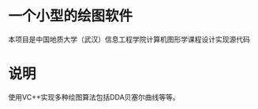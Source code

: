一个小型的绘图软件
=======================

本项目是中国地质大学（武汉）信息工程学院计算机图形学课程设计实现源代码

说明
========

使用VC++实现多种绘图算法包括DDA贝塞尔曲线等等。